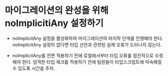 # 마이그레이션의 완성을 위해 noImplicitiAny 설정하기

- noImplicitAny 설정을 활성화하여 마이그레이션의 마지막 단계를 진행해야 한다. noImplicitAny 설정이 없다면 타입 선언과 관련된 실제 오류가 드러나지 않는다.

- noImplicitAny를 전면 적용하기 전에 로컬에서부터 타입 오류를 점진적으로 수정해야 한다. 엄격한 타입 체크를 적용하기 전에 팀원들이 타입스크립트에 익숙해질 수 있도록 시간을 주자.
